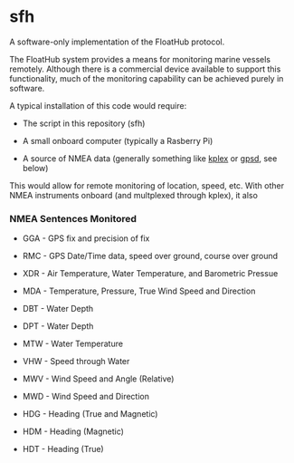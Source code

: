 # sfh
A software-only implementation of the FloatHub protocol.

The FloatHub system provides a means for monitoring marine vessels remotely.
Although there is a commercial device available to support this
functionality, much of the monitoring capability can be achieved purely
in software. 

A typical installation of this code would require:

  * The script in this repository (sfh)

  * A small onboard computer (typically a Rasberry Pi)

  * A source of NMEA data (generally something like [kplex](http://www.stripydog.com/kplex/) or [gpsd](http://catb.org/gpsd/), see below)


This would allow for remote monitoring of location, speed, etc. With other
NMEA instruments onboard (and multplexed through kplex), it also

### NMEA Sentences Monitored

  * GGA - GPS fix and precision of fix 

  * RMC - GPS Date/Time data, speed over ground, course over ground

  * XDR - Air Temperature, Water Temperature, and Barometric Pressue

  * MDA - Temperature, Pressure, True Wind Speed and Direction

  * DBT - Water Depth

  * DPT - Water Depth

  * MTW - Water Temperature

  * VHW - Speed through Water

  * MWV - Wind Speed and Angle (Relative)

  * MWD - Wind Speed and Direction

  * HDG - Heading (True and Magnetic)

  * HDM - Heading (Magnetic)

  * HDT - Heading (True)

